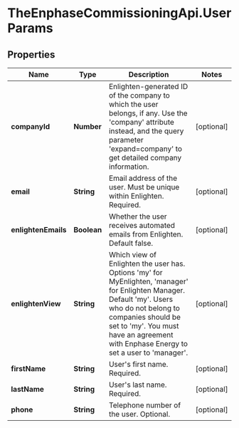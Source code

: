 # TheEnphaseCommissioningApi.UserParams

## Properties

Name | Type | Description | Notes
------------ | ------------- | ------------- | -------------
**companyId** | **Number** | Enlighten-generated ID of the company to which the user belongs, if any. Use the &#39;company&#39; attribute instead, and the query parameter &#39;expand&#x3D;company&#39; to get detailed company information. | [optional] 
**email** | **String** | Email address of the user. Must be unique within Enlighten. Required. | [optional] 
**enlightenEmails** | **Boolean** | Whether the user receives automated emails from Enlighten. Default false. | [optional] 
**enlightenView** | **String** | Which view of Enlighten the user has. Options &#39;my&#39; for MyEnlighten, &#39;manager&#39; for Enlighten Manager. Default &#39;my&#39;. Users who do not belong to companies should be set to &#39;my&#39;. You must have an agreement with Enphase Energy to set a user to &#39;manager&#39;. | [optional] 
**firstName** | **String** | User&#39;s first name. Required. | [optional] 
**lastName** | **String** | User&#39;s last name. Required. | [optional] 
**phone** | **String** | Telephone number of the user. Optional. | [optional] 


